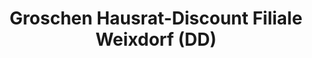 ---
title: "Groschen Hausrat-Discount Filiale Weixdorf (DD)"
url: /dresden/groschen-hausrat-discount-filiale-weixdorf-dd/
shop: Supermarkt
---
